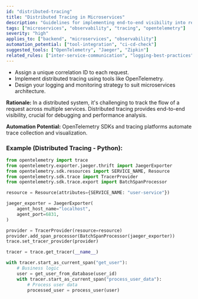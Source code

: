 ```yaml
---
id: "distributed-tracing"
title: "Distributed Tracing in Microservices"
description: "Guidelines for implementing end-to-end visibility into requests across distributed systems using OpenTelemetry."
tags: ["microservices", "observability", "tracing", "opentelemetry"]
severity: "high"
applies_to: ["backend", "microservices", "observability"]
automation_potential: ["tool-integration", "ci-cd-check"]
suggested_tools: ["OpenTelemetry", "Jaeger", "Zipkin"]
related_rules: ["inter-service-communication", "logging-best-practices", "metrics-implementation"]
---
```


- Assign a unique correlation ID to each request.
- Implement distributed tracing using tools like OpenTelemetry.
- Design your logging and monitoring strategy to suit microservices architecture.

**Rationale:** In a distributed system, it's challenging to track the flow of a request across multiple services. Distributed tracing provides end-to-end visibility, crucial for debugging and performance analysis.

**Automation Potential:** OpenTelemetry SDKs and tracing platforms automate trace collection and visualization.

### Example (Distributed Tracing - Python):
```python
from opentelemetry import trace
from opentelemetry.exporter.jaeger.thrift import JaegerExporter
from opentelemetry.sdk.resources import SERVICE_NAME, Resource
from opentelemetry.sdk.trace import TracerProvider
from opentelemetry.sdk.trace.export import BatchSpanProcessor

resource = Resource(attributes={SERVICE_NAME: "user-service"})

jaeger_exporter = JaegerExporter(
    agent_host_name="localhost",
    agent_port=6831,
)

provider = TracerProvider(resource=resource)
provider.add_span_processor(BatchSpanProcessor(jaeger_exporter))
trace.set_tracer_provider(provider)

tracer = trace.get_tracer(__name__)

with tracer.start_as_current_span("get_user"):
    # Business logic
    user = get_user_from_database(user_id)
    with tracer.start_as_current_span("process_user_data"):
        # Process user data
        processed_user = process_user(user)
```
